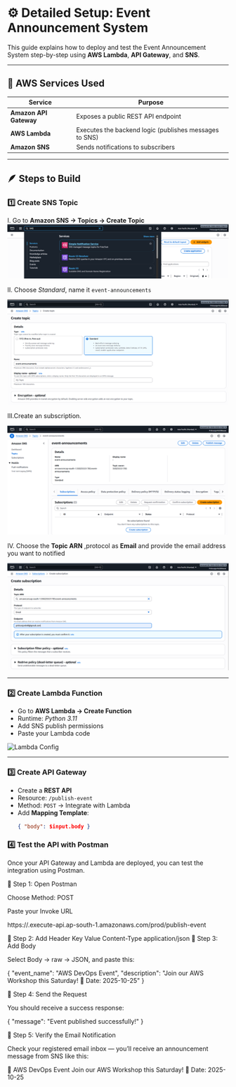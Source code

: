 # ⚙️ Detailed Setup: Event Announcement System

This guide explains how to deploy and test the Event Announcement System step-by-step using **AWS Lambda**, **API Gateway**, and **SNS**.

---

## 🧩 AWS Services Used

| Service | Purpose |
|----------|----------|
| **Amazon API Gateway** | Exposes a public REST API endpoint |
| **AWS Lambda** | Executes the backend logic (publishes messages to SNS) |
| **Amazon SNS** | Sends notifications to subscribers |


---

## 🪶 Steps to Build

### 1️⃣ Create SNS Topic
I. Go to **Amazon SNS → Topics → Create Topic**
  ![SNS Topic](images/1.png)

II. Choose *Standard*, name it `event-announcements`

  ![SNS Topic](images/3.png)

III.Create an subscription.

 ![SNS Topic](images/4.png)
 
IV. Choose the **Topic ARN** ,protocol as **Email** and provide the email address you want to notified

![SNS Topic](images/5.png)

---

### 2️⃣ Create Lambda Function
- Go to **AWS Lambda → Create Function**
- Runtime: *Python 3.11*
- Add SNS publish permissions
- Paste your Lambda code

![Lambda Config](./screenshots/lambda-config.png)

---

### 3️⃣ Create API Gateway
- Create a **REST API**
- Resource: `/publish-event`
- Method: `POST` → Integrate with Lambda
- Add **Mapping Template**:
  ```json
  { "body": $input.body }

### 4️⃣ Test the API with Postman

Once your API Gateway and Lambda are deployed, you can test the integration using Postman.

🔹 Step 1: Open Postman

Choose Method: POST

Paste your Invoke URL

https://<api-id>.execute-api.ap-south-1.amazonaws.com/prod/publish-event

🔹 Step 2: Add Header
Key	Value
Content-Type	application/json
🔹 Step 3: Add Body

Select Body → raw → JSON, and paste this:

{
  "event_name": "AWS DevOps Event",
  "description": "Join our AWS Workshop this Saturday! 📅 Date: 2025-10-25"
}

🔹 Step 4: Send the Request

You should receive a success response:

{
  "message": "Event published successfully!"
}

🔹 Step 5: Verify the Email Notification

Check your registered email inbox — you’ll receive an announcement message from SNS like this:

📢 AWS DevOps Event
Join our AWS Workshop this Saturday!
📅 Date: 2025-10-25
  

